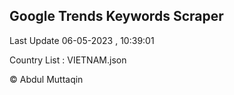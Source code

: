 

## Google Trends Keywords Scraper 
 
Last Update 06-05-2023 , 10:39:01

Country List :
VIETNAM.json



© Abdul Muttaqin 
